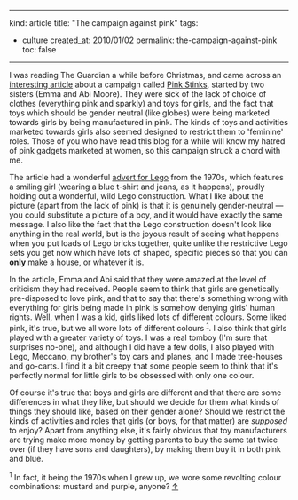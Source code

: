 -----
kind: article
title: "The campaign against pink"
tags:
- culture
created_at: 2010/01/02
permalink: the-campaign-against-pink
toc: false
-----

<p>I was reading The Guardian a while before Christmas, and came across an <a href="http://www.guardian.co.uk/theguardian/2009/dec/12/pinkstinks-the-power-of-pink">interesting article</a> about a campaign called <a href="http://pinkstinks.wordpress.com/">Pink Stinks</a>, started by two sisters (Emma and Abi Moore). They were sick of the lack of choice of clothes (everything pink and sparkly) and toys for girls, and the fact that toys which should be gender neutral (like globes) were being marketed towards girls by being manufactured in pink. The kinds of toys and activities marketed towards girls also seemed designed to restrict them to 'feminine' roles. Those of you who have read this blog for a while will know my hatred of pink gadgets marketed at women, so this campaign struck a chord with me.</p>

<p>The article had a wonderful <a href="http://pinkstinks.wordpress.com/2009/09/02/three-wheels-good/">advert for Lego</a> from the 1970s, which features a smiling girl (wearing a blue t-shirt and jeans, as it happens), proudly holding out a wonderful, wild Lego construction. What I like about the picture (apart from the lack of pink) is that it is genuinely gender-neutral &mdash; you could substitute a picture of a boy, and it would have exactly the same message. I also like the fact that the Lego construction doesn't look like anything in the real world, but is the joyous result of seeing what happens when you put loads of Lego bricks together, quite unlike the restrictive Lego sets you get now which have lots of shaped, specific pieces so that you can <strong>only</strong> make a house, or whatever it is.</p>

<p>In the article, Emma and Abi said that they were amazed at the level of criticism they had received. People seem to think that girls are genetically pre-disposed to love pink, and that to say that there's something wrong with everything for girls being made in pink is somehow denying girls' human rights. Well, when I was a kid, girls liked lots of different colours. Some liked pink, it's true, but we all wore lots of different colours <sup id="r1-20110"><a href="#f1-20110">1</a></sup>. I also think that girls played with a greater variety of toys. I was a real tomboy (I'm sure that surprises no-one), and although I did have a few dolls, I also played with Lego, Meccano, my brother's toy cars and planes, and I made tree-houses and go-carts. I find it a bit creepy that some people seem to think that it's perfectly normal for little girls to be obsessed with only one colour.</p>

<p>Of course it's true that boys and girls are different and that there are some differences in what they like, but should we decide for them what kinds of things they should like, based on their gender alone? Should we restrict the kinds of activities and roles that girls (or boys, for that matter) are <em>supposed</em> to enjoy? Apart from anything else, it's fairly obvious that toy manufacturers are trying make more money by getting parents to buy the same tat twice over (if they have sons and daughters), by making them buy it in both pink and blue.</p>

<p><sup id="f1-20110">1</sup> In fact, it being the 1970s when I grew up, we wore some revolting colour combinations: mustard and purple, anyone? <a href="#r1-20110">&uarr;</a></p>


